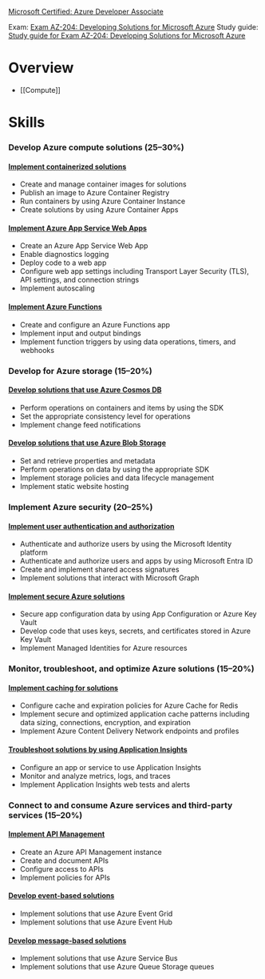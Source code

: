 [Microsoft Certified: Azure Developer Associate](https://learn.microsoft.com/en-us/credentials/certifications/azure-developer/)

Exam: [Exam AZ-204: Developing Solutions for Microsoft Azure](https://learn.microsoft.com/en-us/credentials/certifications/exams/az-204/)
Study guide: [Study guide for Exam AZ-204: Developing Solutions for Microsoft Azure](https://learn.microsoft.com/en-gb/credentials/certifications/resources/study-guides/az-204)

# Overview
- [[Compute]]
# Skills
### Develop Azure compute solutions (25–30%)

#### [Implement containerized solutions](https://learn.microsoft.com/en-gb/credentials/certifications/resources/study-guides/az-204#implement-containerized-solutions)
- Create and manage container images for solutions
- Publish an image to Azure Container Registry
- Run containers by using Azure Container Instance
- Create solutions by using Azure Container Apps
#### [Implement Azure App Service Web Apps](https://learn.microsoft.com/en-gb/credentials/certifications/resources/study-guides/az-204#implement-azure-app-service-web-apps)
- Create an Azure App Service Web App
- Enable diagnostics logging
- Deploy code to a web app
- Configure web app settings including Transport Layer Security (TLS), API settings, and connection strings
- Implement autoscaling
#### [Implement Azure Functions](https://learn.microsoft.com/en-gb/credentials/certifications/resources/study-guides/az-204#implement-azure-functions)
- Create and configure an Azure Functions app
- Implement input and output bindings
- Implement function triggers by using data operations, timers, and webhooks
### Develop for Azure storage (15–20%)
#### [Develop solutions that use Azure Cosmos DB](https://learn.microsoft.com/en-gb/credentials/certifications/resources/study-guides/az-204#develop-solutions-that-use-azure-cosmos-db)
- Perform operations on containers and items by using the SDK
- Set the appropriate consistency level for operations
- Implement change feed notifications
#### [Develop solutions that use Azure Blob Storage](https://learn.microsoft.com/en-gb/credentials/certifications/resources/study-guides/az-204#develop-solutions-that-use-azure-blob-storage)
- Set and retrieve properties and metadata
- Perform operations on data by using the appropriate SDK
- Implement storage policies and data lifecycle management
- Implement static website hosting
### Implement Azure security (20–25%)
#### [Implement user authentication and authorization](https://learn.microsoft.com/en-gb/credentials/certifications/resources/study-guides/az-204#implement-user-authentication-and-authorization)
- Authenticate and authorize users by using the Microsoft Identity platform
- Authenticate and authorize users and apps by using Microsoft Entra ID
- Create and implement shared access signatures
- Implement solutions that interact with Microsoft Graph
#### [Implement secure Azure solutions](https://learn.microsoft.com/en-gb/credentials/certifications/resources/study-guides/az-204#implement-secure-azure-solutions)
- Secure app configuration data by using App Configuration or Azure Key Vault
- Develop code that uses keys, secrets, and certificates stored in Azure Key Vault
- Implement Managed Identities for Azure resources
### Monitor, troubleshoot, and optimize Azure solutions (15–20%)

#### [Implement caching for solutions](https://learn.microsoft.com/en-gb/credentials/certifications/resources/study-guides/az-204#implement-caching-for-solutions)
- Configure cache and expiration policies for Azure Cache for Redis
- Implement secure and optimized application cache patterns including data sizing, connections, encryption, and expiration
- Implement Azure Content Delivery Network endpoints and profiles
#### [Troubleshoot solutions by using Application Insights](https://learn.microsoft.com/en-gb/credentials/certifications/resources/study-guides/az-204#troubleshoot-solutions-by-using-application-insights)
- Configure an app or service to use Application Insights
- Monitor and analyze metrics, logs, and traces
- Implement Application Insights web tests and alerts
### Connect to and consume Azure services and third-party services (15–20%)
#### [Implement API Management](https://learn.microsoft.com/en-gb/credentials/certifications/resources/study-guides/az-204#implement-api-management)
- Create an Azure API Management instance
- Create and document APIs
- Configure access to APIs
- Implement policies for APIs
#### [Develop event-based solutions](https://learn.microsoft.com/en-gb/credentials/certifications/resources/study-guides/az-204#develop-event-based-solutions)
- Implement solutions that use Azure Event Grid
- Implement solutions that use Azure Event Hub
#### [Develop message-based solutions](https://learn.microsoft.com/en-gb/credentials/certifications/resources/study-guides/az-204#develop-message-based-solutions)
- Implement solutions that use Azure Service Bus
- Implement solutions that use Azure Queue Storage queues
